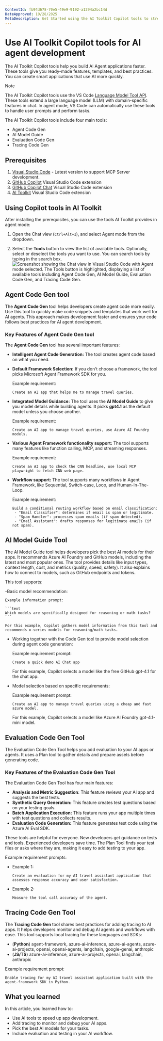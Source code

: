 ```yaml
---
ContentId: fb94d678-70e5-49e9-9192-a1294a2bc14d
DateApproved: 10/28/2025
MetaDescription: Get Started using the AI Toolkit Copilot tools to streamline and enhance the development of AI Agent Applications.
---
```

# Use AI Toolkit Copilot tools for AI agent development

The AI Toolkit Copilot tools help you build AI Agent applications faster. These tools give you ready-made features, templates, and best practices. You can create smart applications that use AI more quickly.

> [!NOTE]
> The AI Toolkit Copilot tools use the VS Code [Language Model Tool API](https://code.visualstudio.com/api/extension-guides/ai/tools). These tools extend a large language model (LLM) with domain-specific features in chat. In agent mode, VS Code can automatically use these tools to handle user prompts and perform tasks.

The AI Toolkit Copilot tools include four main tools:

- Agent Code Gen
- AI Model Guide
- Evaluation Code Gen
- Tracing Code Gen

## Prerequisites

1. [Visual Studio Code](https://code.visualstudio.com/) - Latest version to support MCP Server development.
1. [GitHub Copilot](https://marketplace.visualstudio.com/items?itemName=GitHub.copilot) Visual Studio Code extension
1. [GitHub Copilot Chat](https://marketplace.visualstudio.com/items?itemName=GitHub.copilot-chat) Visual Studio Code extension
1. [AI Toolkit](https://marketplace.visualstudio.com/items?itemName=ms-ai.vscode-ai-toolkit) Visual Studio Code extension

## Using Copilot tools in AI Toolkit

After installing the prerequisites, you can use the tools AI Toolkit provides in agent mode:

1. Open the Chat view (`Ctrl+Alt+I`), and select Agent mode from the dropdown.

1. Select the **Tools** button to view the list of available tools.
    Optionally, select or deselect the tools you want to use. You can search tools by typing in the search box.
    ![Screenshot showing the Chat view in Visual Studio Code with Agent mode selected. The Tools button is highlighted, displaying a list of available tools including Agent Code Gen, AI Model Guide, Evaluation Code Gen, and Tracing Code Gen.](./images/copilottools/select-tools.png)

## Agent Code Gen tool

The **Agent Code Gen** tool helps developers create agent code more easily. Use this tool to quickly make code snippets and templates that work well for AI agents. This approach makes development faster and ensures your code follows best practices for AI agent development.

### Key Features of Agent Code Gen tool

The **Agent Code Gen** tool has several important features:

- **Intelligent Agent Code Generation:** The tool creates agent code based on what you need.
- **Default Framework Selection:** If you don't choose a framework, the tool picks Microsoft Agent Framework SDK for you.

    Example requirement:

    ```text
    Create an AI app that helps me to manage travel queries.
    ```

- **Integrated Model Guidance:** The tool uses the **AI Model Guide** to give you model details while building agents. It picks **gpt4.1** as the default model unless you choose another.

    Example requirement:

    ```text
    Create an AI app to manage travel queries, use Azure AI Foundry models.
    ```

- **Various Agent Framework functionality support:** The tool supports many features like function calling, MCP, and streaming responses.

    Example requirement:

    ```text
    Create an AI app to check the CNN headline, use local MCP playwright to fetch CNN web page.
    ```

- **Workflow support:** The tool supports many workflows in Agent Framework, like Sequential, Switch-case, Loop, and Human-In-The-Loop.

    Example requirement:

    ```text
    Build a conditional routing workflow based on email classification:
     - "Email Classifier": determines if email is spam or legitimate.
     - "Spam Handler": processes spam emails (if spam detected).
     - "Email Assistant": drafts responses for legitimate emails (if not spam).
    ```

## AI Model Guide Tool

The AI Model Guide tool helps developers pick the best AI models for their apps. It recommends Azure AI Foundry and GitHub models, including the latest and most popular ones. The tool provides details like input types, context length, cost, and metrics (quality, speed, safety). It also explains how to connect to models, such as GitHub endpoints and tokens.

This tool supports:

-Basic model recommendation:

    Example information prompt:

    ```text
    Which models are specifically designed for reasoning or math tasks?
    ```

    For this example, Copilot gathers model information from this tool and recommends o-series models for reasoning/math tasks.

- Working together with the Code Gen tool to provide model selection during agent code generation:

    Example requirement prompt:

    ```text
    Create a quick demo AI Chat app
    ```

    For this example, Copilot selects a model like the free GitHub gpt-4.1 for the chat app.

- Model selection based on specific requirements:

    Example requirement prompt:

    ```text
    Create an AI app to manage travel queries using a cheap and fast azure model.
    ```

    For this example, Copilot selects a model like Azure AI Foundry gpt-4.1-mini model.

## Evaluation Code Gen Tool

The Evaluation Code Gen Tool helps you add evaluation to your AI apps or agents. It uses a Plan tool to gather details and prepare assets before generating code.

### Key Features of the Evaluation Code Gen Tool

The Evaluation Code Gen Tool has four main features:

- **Analysis and Metric Suggestion:** This feature reviews your AI app and suggests the best tests.
- **Synthetic Query Generation:** This feature creates test questions based on your testing goals.
- **Batch Application Execution:** This feature runs your app multiple times with test questions and collects results.
- **Evaluation Code Generation:** This feature generates test code using the Azure AI Eval SDK.

These tools are helpful for everyone. New developers get guidance on tests and tools. Experienced developers save time. The Plan Tool finds your test files or asks where they are, making it easy to add testing to your app.

Example requirement prompts:

- Example 1:
    ```text
    Create an evaluation for my AI travel assistant application that assesses response accuracy and user satisfaction.
    ```
- Example 2:
    ```text
    Measure the tool call accuracy of the agent.
    ```

## Tracing Code Gen Tool

The **Tracing Code Gen** tool shares best practices for adding tracing to AI apps. It helps developers monitor and debug AI agents and workflows with ease.
This tool supports local tracing for these languages and SDKs:

- (**Python**) agent-framework, azure-ai-inference, azure-ai-agents, azure-ai-projects, openai, openai-agents, langchain, google-genai, anthropic
- (**JS/TS**) azure-ai-inference, azure-ai-projects, openai, langchain, anthropic

Example requirement prompt:

```text
Enable tracing for my AI travel assistant application built with the agent-framework SDK in Python.
```

## What you learned

In this article, you learned how to:
- Use AI tools to speed up app development.
- Add tracing to monitor and debug your AI apps.
- Pick the best AI models for your tasks.
- Include evaluation and testing in your AI workflow.
